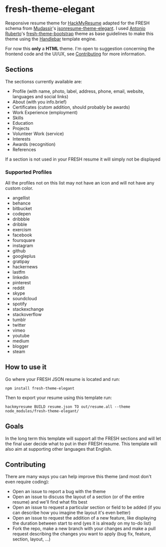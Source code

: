 # fresh-theme-elegant

Responsive resume theme for [HackMyResume](https://github.com/hacksalot/HackMyResume) adapted for the FRESH schema from [Mudassir](https://github.com/mudassir0909)'s [jsonresume-theme-elegant](https://github.com/mudassir0909/jsonresume-theme-elegant).
I used [Antonio Ruberto](https://github.com/aruberto)'s [fresh-theme-bootstrap](https://github.com/aruberto/fresh-theme-bootstrap) theme as base guidelines to make this theme using the [Handlebar](http://handlebarsjs.com/) template engine.

For now this **only** a **HTML** theme.
I'm open to suggestion concerning the frontend code and the UI/UX, see [Contributing](#contributing) for more information.

## Sections
The sectionss currently available are:
* Profile (with name, photo, label, address, phone, email, website, languages and social links)
* About (with you info.brief)
* Certificates (cutom addition, should probably be awards)
* Work Experience (employment)
* Skills
* Education
* Projects
* Volunteer Work (service)
* Interests
* Awards (recognition)
* References

If a section is not used in your FRESH resume it will simply not be displayed

### Supported Profiles
All the profiles not on this list may not have an icon and will not have any custom color.
* angellist
* behance
* bitbucket
* codepen
* dribbble
* dribble
* exercism
* facebook
* foursquare
* instagram
* github
* googleplus
* gratipay
* hackernews
* lastfm
* linkedin
* pinterest
* reddit
* skype
* soundcloud
* spotify
* stackexchange
* stackoverflow
* tumblr
* twitter
* vimeo
* youtube
* medium
* blogger
* steam


## How to use it
Go where your FRESH JSON resume is located and run:
```
npm install fresh-theme-elegant
```
Then to export your resume using this template run:
```
hackmyresume BUILD resume.json TO out/resume.all --theme node_modules/fresh-theme-elegant/
```

## Goals
In the long term this template will support all the FRESH sections and will let the final user decide what to put in their FRESH resume.
This template will also aim at supporting other languages that English.

## Contributing
There are many ways you can help improve this theme (and most don't even require coding):
* Open an issue to report a bug with the theme
* Open an issue to discuss the layout of a section (or of the entire resume) and we'll find what fits best
* Open an issue to request a particular section or field to be added (if you can describe how you imagine the layout it's even better)
* Open an issue to request the addition of a new feature, like displaying the duration between start to end (yes it is already on my to-do list)
* Fork the repo, make a new branch with your changes and make a pull request describing the changes you want to apply (bug fix, feature, section, layout, ...)
